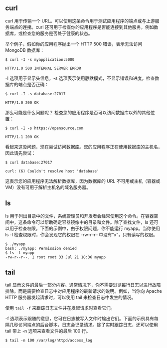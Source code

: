 ## curl

curl 用于传输一个 URL。可以使用这条命令用于测试应用程序的端点或与上游服务端点的连接。curl 还可用于检查你的应用程序是否能连接到其他服务，例如数据库，或检查您的服务是否处于健康的状态。

举个例子，假如你的应用程序抛出一个 HTTP 500 错误，表示无法访问 MongoDB 数据库：

```
$ curl -I -s myapplication:5000

HTTP/1.0 500 INTERNAL SERVER ERROR
```

-I 选项用于显示头信息，-s 选项表示使用静默模式，不显示错误和进度。检查数据库的端点是否正确：

```
$ curl -I -s database:27017

HTTP/1.0 200 OK
```

那么可能是什么问题呢？ 检查您的应用程序是否可以访问数据库以外的其他位置：

```
$ curl -I -s https://opensource.com

HTTP/1.1 200 OK
```

看起来这没问题，现在尝试访问数据库。您的应用程序正在使用数据库的主机名，因此请先尝试：

```
$ curl database:27017

curl: (6) Couldn't resolve host 'database'
```

这表示您的应用程序无法解析数据库，因为数据库的 URL 不可用或主机（容器或 VM）没有可用于解析主机名的域名服务器。

## ls

ls 用于列出目录中的文件，系统管理员和开发者会经常使用这个命令。在容器空间中，这条命令可以帮助确定容器镜像中的目录和文件。除了查找文件，ls 还可以用于检查权限。下面的示例中，由于权限问题，你不能运行 myapp。当你使用 ls -l 检查权限时，你会发现它的权限在 -rw-r–r– 中没有”x”，只有读写的权限。

```
$ ./myapp
bash: ./myapp: Permission denied
$ ls -l myapp
-rw-r--r--. 1 root root 33 Jul 21 18:36 myapp
```

## tail

tail 显示文件的最后一部分内容。通常情况下，你不需要浏览每行日志以进行故障排除。而是需要检查日志中对应用程序的最新请求的说明。例如，当你向 Apache HTTP 服务器发起请求时，可以使用 tail 来检查日志中发生的情况。

使用 `tail -f` 来跟踪日志文件并在发起请求时查看它们。

-f 选项表示跟随的意思，它可在日志被写入文件时输出它们。下面的示例具有每隔几秒访问端点的后台脚本，日志会记录请求。除了实时跟踪日志，还可以使用 tail 带上 -n 选项来查看文件的最后 100 行。

```
$ tail -n 100 /var/log/httpd/access_log
```

